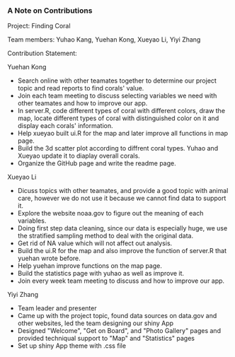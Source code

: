 ### A Note on Contributions

Project: Finding Coral

Team members: Yuhao Kang, Yuehan Kong, Xueyao Li, Yiyi Zhang

Contribution Statement:

Yuehan Kong
+ Search online with other teamates together to determine our project topic and read reports to find corals' value.
+ Join each team meeting to discuss selecting variables we need with other teamates and how to improve our app.
+ In server.R, code different types of coral with different colors, draw the map, locate different types of coral with distinguished color on it and display each corals' information. 
+ Help xueyao built ui.R for the map and later improve all functions in map page.
+ Build the 3d scatter plot according to diffrent coral types. Yuhao and Xueyao update it to diaplay overall corals.
+ Organize the GitHub page and write the readme page.

Xueyao Li
+ Dicuss topics with other teamates, and provide a good topic with animal care, however we do not use it because we cannot find data to support it.
+ Explore the website noaa.gov to figure out the meaning of each variables.
+ Doing first step data cleaning, since our data is especially huge, we use the stratified sampling method to deal with the original data. 
+ Get rid of NA value which will not affect out analysis.
+ Build the ui.R for the map and also improve the function of server.R that yuehan wrote before.
+ Help yuehan improve functions on the map page.
+ Build the statistics page with yuhao as well as improve it.
+ Join every week team meeting to discuss and how to improve our app.


Yiyi Zhang  
+ Team leader and presenter
+ Came up with the project topic, found data sources on data.gov and other websites, led the team designing our shiny App 
+ Designed "Welcome", "Get on Board", and "Photo Gallery" pages and provided techniqual support to "Map" and "Statistics" pages
+ Set up shiny App theme with .css file 
